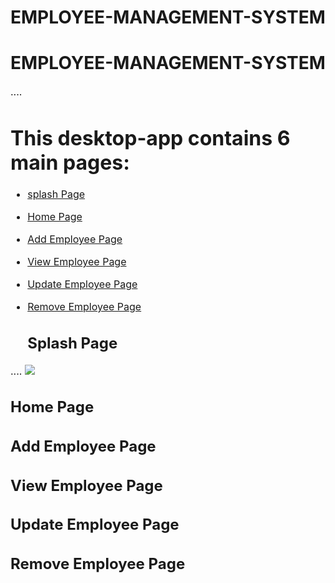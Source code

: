 # EMPLOYEE-MANAGEMENT-SYSTEM
<h1 align="center">EMPLOYEE-MANAGEMENT-SYSTEM</h1>
<p><font size="3">
....
</p>
  
# This desktop-app contains 6 main pages:
- [splash Page](#splash-page)
- [Home Page](#home-page)
- [Add Employee Page](#add-employee-page)
- [View Employee Page](#view-employee-page)
- [Update Employee Page](#update-employee-page)
- [Remove Employee Page](#remove-employee-page)

  ## Splash Page
 ....
![](https://github.com/Surya07102000/Employee-Management-System/blob/main/src/icons/splash_page.png)

## Home Page

## Add Employee Page

## View Employee Page

## Update Employee Page

## Remove Employee Page
